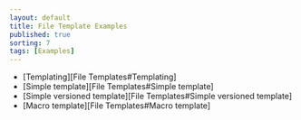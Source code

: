 ```yaml
---
layout: default
title: File Template Examples 
published: true
sorting: 7
tags: [Examples]
---
```


* [Templating][File Templates#Templating]
* [Simple template][File Templates#Simple template]
* [Simple versioned template][File Templates#Simple versioned template]
* [Macro template][File Templates#Macro template]